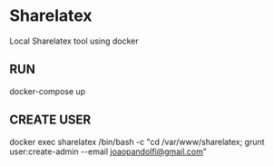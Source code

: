 # Sharelatex
Local Sharelatex tool using docker

## RUN
docker-compose up

## CREATE USER
docker exec sharelatex /bin/bash -c "cd /var/www/sharelatex; grunt user:create-admin --email joaopandolfi@gmail.com"
